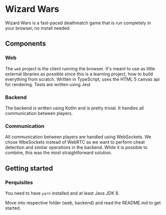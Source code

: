 # Wizard Wars
Wizard Wars is a fast-paced deathmatch game that is run completely in your browser, no install needed.

## Components

### Web
The `web` project is the client running the browser. It's meant to use as little external libraries as possible since this is a learning project, how to build everything from scratch.
Written in TypeScript, uses the HTML 5 canvas api for rendering. Tests are written using Jest

### Backend
The backend is written using Kotlin and is pretty trivial. It handles all communication between players.

### Communication
All communication between players are handled using WebSockets. We chose WbeSockets instead of WebRTC as we want to perform cheat detection and similar operations in the backend. 
While it is possible to combine, this was the most straightforward solution.


## Getting started

### Perquisites
You need to have `yarn` installed and at least Java JDK 8.

Move into respective folder (web, backend) and read the README.md to get started.
